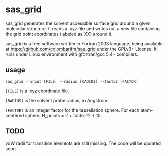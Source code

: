 # sas_grid

sas_grid generates the solvent accessible surface grid around a given molecular structure. 
It reads a .xyz file and writes out a new file containing the grid point coordinates (labeled as XX) around it.

sas_grid is a free software written in Fortran 2003 language, being available at https://github.com/colombarifm/sas_grid under the GPLv3+ License. 
It runs under Linux environment with gfortran/gcc 5.4+ compilers.

## usage

`sas_grid --input [FILE] --radius [RADIUS] --factor [FACTOR]`

`[FILE]` is a .xyz coordinate file.

`[RADIUS]` is the solvent probe radius, in Angstrom.

`[FACTOR]` is an integer factor for the tessellation sphere. For each atom-centered sphere, N_points = 2 + factor^2 * 10.

## TODO

vdW radii for transition elements are still missing. The code will be updated soon.
